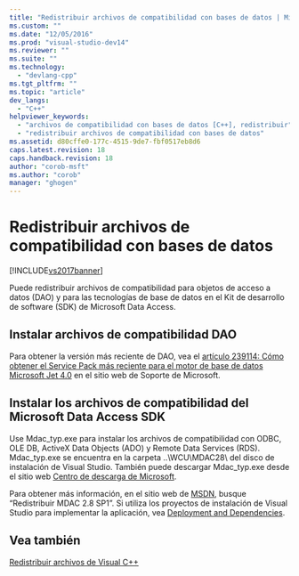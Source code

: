 ```yaml
---
title: "Redistribuir archivos de compatibilidad con bases de datos | Microsoft Docs"
ms.custom: ""
ms.date: "12/05/2016"
ms.prod: "visual-studio-dev14"
ms.reviewer: ""
ms.suite: ""
ms.technology: 
  - "devlang-cpp"
ms.tgt_pltfrm: ""
ms.topic: "article"
dev_langs: 
  - "C++"
helpviewer_keywords: 
  - "archivos de compatibilidad con bases de datos [C++], redistribuir"
  - "redistribuir archivos de compatibilidad con bases de datos"
ms.assetid: d80cffe0-177c-4515-9de7-fbf0517eb8d6
caps.latest.revision: 18
caps.handback.revision: 18
author: "corob-msft"
ms.author: "corob"
manager: "ghogen"
---
```

# Redistribuir archivos de compatibilidad con bases de datos
[!INCLUDE[vs2017banner](../assembler/inline/includes/vs2017banner.md)]

Puede redistribuir archivos de compatibilidad para objetos de acceso a datos \(DAO\) y para las tecnologías de base de datos en el Kit de desarrollo de software \(SDK\) de Microsoft Data Access.  
  
## Instalar archivos de compatibilidad DAO  
 Para obtener la versión más reciente de DAO, vea el [artículo 239114: Cómo obtener el Service Pack más reciente para el motor de base de datos Microsoft Jet 4.0](http://go.microsoft.com/fwlink/?LinkId=198014) en el sitio web de Soporte de Microsoft.  
  
## Instalar los archivos de compatibilidad del Microsoft Data Access SDK  
 Use Mdac\_typ.exe para instalar los archivos de compatibilidad con ODBC, OLE DB, ActiveX Data Objects \(ADO\) y Remote Data Services \(RDS\).  Mdac\_typ.exe se encuentra en la carpeta ..\\WCU\\MDAC28\\ del disco de instalación de Visual Studio.  También puede descargar Mdac\_typ.exe desde el sitio web [Centro de descarga de Microsoft](http://go.microsoft.com/fwlink/?LinkId=198015).  
  
 Para obtener más información, en el sitio web de [MSDN](http://go.microsoft.com/fwlink/?LinkId=198016), busque “Redistribuir MDAC 2.8 SP1”.  Si utiliza los proyectos de instalación de Visual Studio para implementar la aplicación, vea [Deployment and Dependencies](http://msdn.microsoft.com/es-es/49e9b84d-bd6a-4388-b9ac-46ea79cf0733).  
  
## Vea también  
 [Redistribuir archivos de Visual C\+\+](../ide/redistributing-visual-cpp-files.md)